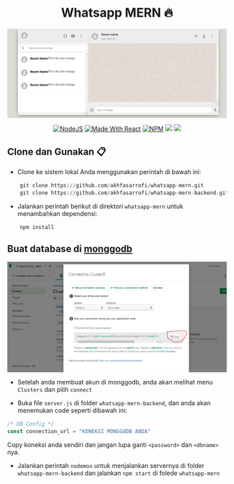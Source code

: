 <h1 align="center"> Whatsapp MERN 🔥 </h1>

<p align="center"> 
    <img src="images/banner.JPG" align="center"></img>
</p>

<p align="center">
  <a href="https://nodejs.org/en/blog/release/v12.13.0/"><img alt="NodeJS" src="https://img.shields.io/badge/node-12.14.1-important?style=flat-square" /></a>
  <a href="https://reactjs.org/"><img alt="Made With React" src="https://img.shields.io/badge/made%20with-react-61DAFB?style=flat-square" /></a>
  <a href="https://www.npmjs.com/package/npm/v/6.13.4"><img alt="NPM" src="https://img.shields.io/badge/npm-6.13.7-blueviolet?style=flat-square" /></a>
  <a href="https://expressjs.com/"><img src="https://img.shields.io/badge/express-js-lightgrey" /></a>
  <a href="https://pusher.com/"><img src="https://img.shields.io/badge/pusher-socket-ff69b4" /></a>
</p>

## Clone dan Gunakan 📋

- Clone ke sistem lokal Anda menggunakan perintah di bawah ini:

```python
    git clone https://github.com/akhfasarrofi/whatsapp-mern.git
    git clone https://github.com/akhfasarrofi/whatsapp-mern-backend.git
```

- Jalankan perintah berikut di direktori ```whatsapp-mern``` untuk menambahkan dependensi:
```python
    npm install
```

## Buat database di **[monggodb](https://docs.mongodb.com/manual/tutorial/getting-started/)**

<p align="center"> 
    <img src="images/mongo.JPG" align="center"></img>
</p>

- Setelah anda membuat akun di monggodb, anda akan melihat menu `Clusters` dan pilih `connect`

- Buka file `server.js` di folder `whatsapp-mern-backend`, dan anda akan menemukan code seperti dibawah ini:

```javascript
/* DB Config */
const connection_url = "KONEKSI MONGGODB ANDA"
```
Copy koneksi anda sendiri dan jangan lupa ganti `<password>` dan `<dbname>` nya.

- Jalankan perintah `nodemon` untuk menjalankan servernya di folder `whatsapp-mern-backend` dan jalankan `npm start` di folede `whatsapp-mern`

